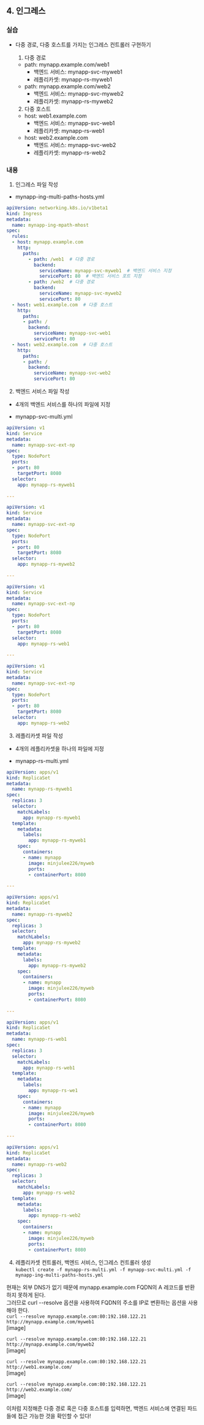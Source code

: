 ## 4. 인그레스
### 실습
- 다중 경로, 다중 호스트를 가지는 인그레스 컨트롤러 구현하기
  1. 다중 경로
    - path: mynapp.example.com/web1
        - 백엔드 서비스: mynapp-svc-myweb1
        - 레플리카셋: mynapp-rs-myweb1
    - path: mynapp.example.com/web2
      - 백엔드 서비스: mynapp-svc-myweb2
      - 레플리카셋: mynapp-rs-myweb2
      
  2. 다중 호스트
    - host: web1.example.com
      - 백엔드 서비스: mynapp-svc-web1
      - 레플리카셋: mynapp-rs-web1
    - host: web2.example.com
      - 백엔드 서비스: mynapp-svc-web2
      - 레플리카셋: mynapp-rs-web2

### 내용
1. 인그레스 파일 작성
- mynapp-ing-multi-paths-hosts.yml   

```yaml
apiVersion: networking.k8s.io/v1beta1
kind: Ingress
metadata:
  name: mynapp-ing-mpath-mhost
spec:
  rules:
  - host: mynapp.example.com
    http:
      paths:
        - path: /web1  # 다중 경로
          backend:
            serviceName: mynapp-svc-myweb1  # 백엔드 서비스 지정
            servicePort: 80  # 백엔드 서비스 포트 지정
        - path: /web2  # 다중 경로
          backend:
            serviceName: mynapp-svc-myweb2
            servicePort: 80
  - host: web1.example.com  # 다중 호스트
    http:
      paths:
      - path: /
        backend:
          serviceName: mynapp-svc-web1
          servicePort: 80
  - host: web2.example.com  # 다중 호스트
    http:
      paths:
      - path: /
        backend:
          serviceName: mynapp-svc-web2
          servicePort: 80
```

2. 백엔드 서비스 파일 작성
- 4개의 백엔드 서비스를 하나의 파일에 지정  

- mynapp-svc-multi.yml   
```yaml
apiVersion: v1
kind: Service
metadata:
  name: mynapp-svc-ext-np
spec:
  type: NodePort
  ports:
  - port: 80
    targetPort: 8080
  selector:
    app: mynapp-rs-myweb1
    
---

apiVersion: v1
kind: Service
metadata:
  name: mynapp-svc-ext-np
spec:
  type: NodePort
  ports:
  - port: 80
    targetPort: 8080
  selector:
    app: mynapp-rs-myweb2
    
---

apiVersion: v1
kind: Service
metadata:
  name: mynapp-svc-ext-np
spec:
  type: NodePort
  ports:
  - port: 80
    targetPort: 8080
  selector:
    app: mynapp-rs-web1
    
---

apiVersion: v1
kind: Service
metadata:
  name: mynapp-svc-ext-np
spec:
  type: NodePort
  ports:
  - port: 80
    targetPort: 8080
  selector:
    app: mynapp-rs-web2
```

3. 레플리카셋 파일 작성
- 4개의 레플리카셋을 하나의 파일에 지정  

- mynapp-rs-multi.yml   
```yaml
apiVersion: apps/v1
kind: ReplicaSet
metadata:
  name: mynapp-rs-myweb1
spec:
  replicas: 3
  selector: 
    matchLabels:
      app: mynapp-rs-myweb1
  template:
    metadata:
      labels:
        app: mynapp-rs-myweb1
    spec:
      containers:
      - name: mynapp
        image: minjulee226/myweb
        ports:
        - containerPort: 8080
        
---

apiVersion: apps/v1
kind: ReplicaSet
metadata:
  name: mynapp-rs-myweb2
spec:
  replicas: 3
  selector: 
    matchLabels:
      app: mynapp-rs-myweb2
  template:
    metadata:
      labels:
        app: mynapp-rs-myweb2
    spec:
      containers:
      - name: mynapp
        image: minjulee226/myweb
        ports:
        - containerPort: 8080
        
---

apiVersion: apps/v1
kind: ReplicaSet
metadata:
  name: mynapp-rs-web1
spec:
  replicas: 3
  selector: 
    matchLabels:
      app: mynapp-rs-web1
  template:
    metadata:
      labels:
        app: mynapp-rs-we1
    spec:
      containers:
      - name: mynapp
        image: minjulee226/myweb
        ports:
        - containerPort: 8080
        
---

apiVersion: apps/v1
kind: ReplicaSet
metadata:
  name: mynapp-rs-web2
spec:
  replicas: 3
  selector: 
    matchLabels:
      app: mynapp-rs-web2
  template:
    metadata:
      labels:
        app: mynapp-rs-web2
    spec:
      containers:
      - name: mynapp
        image: minjulee226/myweb
        ports:
        - containerPort: 8080
```

4. 레플리카셋 컨트롤러, 백엔드 서비스, 인그레스 컨트롤러 생성  
`kubectl create -f mynapp-rs-multi.yml -f mynapp-svc-multi.yml -f mynapp-ing-multi-paths-hosts.yml`  

현재는 외부 DNS가 없기 때문에 mynapp.example.com FQDN의 A 레코드를 반환하지 못하게 된다.  
그러므로 curl --resolve 옵션을 사용하여 FQDN의 주소를 IP로 변환하는 옵션을 사용해야 한다.   
`curl --resolve mynapp.example.com:80:192.168.122.21 http://mynapp.example.com/myweb1`  
[image]  

`curl --resolve mynapp.example.com:80:192.168.122.21 http://mynapp.example.com/myweb2`   
[image]  

`curl --resolve mynapp.example.com:80:192.168.122.21 http://web1.example.com/`  
[image]  

`curl --resolve mynapp.example.com:80:192.168.122.21 http://web2.example.com/`  
[image]  


이처럼 지정해준 다중 경로 혹은 다중 호스트를 입력하면, 백엔드 서비스에 연결된 파드들에 접근 가능한 것을 확인할 수 있다!  
